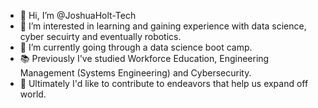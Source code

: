 - 👋 Hi, I’m @JoshuaHolt-Tech
- 👀 I’m interested in learning and gaining experience with data science, cyber secuirty and eventually robotics.
- 🌱 I’m currently going through a data science boot camp.
- 📚 Previously I've studied Workforce Education, Engineering Management (Systems Engineering) and Cybersecurity.
- 🥅 Ultimately I'd like to contribute to endeavors that help us expand off world.
<!---
JoshuaHolt-Tech/JoshuaHolt-Tech is a ✨ special ✨ repository because its `README.md` (this file) appears on your GitHub profile.
You can click the Preview link to take a look at your changes.
--->
